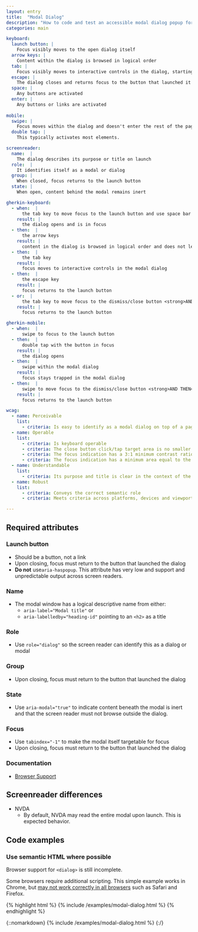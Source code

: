 ```yaml
---
layout: entry
title:  "Modal Dialog"
description: "How to code and test an accessible modal dialog popup for Web"
categories: main

keyboard:
  launch button: |
    Focus visibly moves to the open dialog itself
  arrow keys: |
    Content within the dialog is browsed in logical order
  tab: |
    Focus visibly moves to interactive controls in the dialog, starting with the first interactive control (typically close button)
  escape: |
    The dialog closes and returns focus to the button that launched it
  space: |
    Any buttons are activated
  enter: |
    Any buttons or links are activated
  
mobile:
  swipe: |
    Focus moves within the dialog and doesn't enter the rest of the page.
  double tap: |
    This typically activates most elements.

screenreader:
  name:  |
    The dialog describes its purpose or title on launch
  role:  |
    It identifies itself as a modal or dialog
  group: |
    When closed, focus returns to the launch button
  state: |
    When open, content behind the modal remains inert

gherkin-keyboard: 
  - when:  |
      the tab key to move focus to the launch button and use space bar and/or enter key to activate the button
    result: |
      the dialog opens and is in focus
  - then:  |
      the arrow keys
    result: |
      content in the dialog is browsed in logical order and does not leave the dialog
  - then:  |
      the tab key
    result: |
      focus moves to interactive controls in the modal dialog
  - then:  |
      the escape key
    result: |
      focus returns to the launch button
  - or:  |
      the tab key to move focus to the dismiss/close button <strong>AND THEN</strong> use the space bar or enter key to activate the dismiss/close button
    result: |
      focus returns to the launch button

gherkin-mobile:
  - when:  |
      swipe to focus to the launch button
  - then:  |
      double tap with the button in focus
    result: |
      the dialog opens
  - then:  |
      swipe within the modal dialog
    result: |
      focus stays trapped in the modal dialog
  - then:  |
      swipe to move focus to the dismiss/close button <strong>AND THEN</strong> double tap on the close button
    result: |
      focus returns to the launch button

wcag:
  - name: Perceivable
    list:
      - criteria: Is easy to identify as a modal dialog on top of a page (and not a new page)
  - name: Operable
    list:
      - criteria: Is keyboard operable
      - criteria: The close button click/tap target area is no smaller than 44x44px
      - criteria: The focus indication has a 3:1 minimum contrast ratio against adjacent elements
      - criteria: The focus indication has a minimum area equal to the width of the element and 2px in height
  - name: Understandable
    list:
      - criteria: Its purpose and title is clear in the context of the whole page
  - name: Robust
    list:
      - criteria: Conveys the correct semantic role 
      - criteria: Meets criteria across platforms, devices and viewports

---
```


## Required attributes

### Launch button
- Should be a button, not a link
- Upon closing, focus must return to the button that launched the dialog
- **Do not**  use`aria-haspopup`. This attribute has very low and support and unpredictable output across screen readers. 

### Name
- The modal window has a logical descriptive name from either:
  - `aria-label="Modal title"` or
  - `aria-labelledby="heading-id"` pointing to an `<h2>` as a title    

### Role
- Use `role="dialog"` so the screen reader can identify this as a dialog or modal

### Group
- Upon closing, focus must return to the button that launched the dialog

### State
- Use `aria-modal="true"` to indicate content beneath the modal is inert and that the screen reader must not browse outside the dialog.

### Focus
- Use `tabindex="-1"` to make the modal itself targetable for focus
- Upon closing, focus must return to the button that launched the dialog

### Documentation
- [Browser Support](https://caniuse.com/?search=dialog)

## Screenreader differences

- NVDA
  - By default, NVDA may read the entire modal upon launch. This is expected behavior.


## Code examples

### Use semantic HTML where possible

Browser support for `<dialog>` is still incomplete. 

Some browsers require additional scripting. This simple example works in Chrome, but [may not work correctly in all browsers](https://caniuse.com/?search=dialog) such as Safari and Firefox.

{% highlight html %}
{% include /examples/modal-dialog.html %}
{% endhighlight %}

{::nomarkdown}
<example>
{% include /examples/modal-dialog.html %}
</example>
{:/}